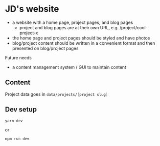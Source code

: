 JD's website
============

- a website with a home page, project pages, and blog pages
  - project and blog pages are at their own URL, e.g. /project/cool-project-x
- the home page and project pages should be styled and have photos
- blog/project content should be written in a convenient format and then presented on
  blog/project pages

Future needs

- a content management system / GUI to maintain content


Content
-------

Project data goes in `data/projects/[project slug]`


Dev setup
---------

    yarn dev

or

    npm run dev